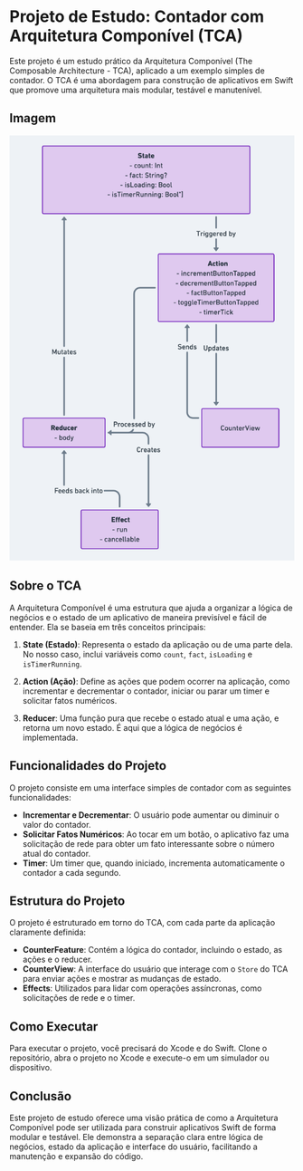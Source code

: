 # Projeto de Estudo: Contador com Arquitetura Componível (TCA)

Este projeto é um estudo prático da Arquitetura Componível (The Composable Architecture - TCA), aplicado a um exemplo simples de contador. O TCA é uma abordagem para construção de aplicativos em Swift que promove uma arquitetura mais modular, testável e manutenível.

## Imagem 
![](https://github.com/naiadelali/CounterTCA/blob/master/diagram.png?raw=true)

## Sobre o TCA

A Arquitetura Componível é uma estrutura que ajuda a organizar a lógica de negócios e o estado de um aplicativo de maneira previsível e fácil de entender. Ela se baseia em três conceitos principais:

1. **State (Estado)**: Representa o estado da aplicação ou de uma parte dela. No nosso caso, inclui variáveis como `count`, `fact`, `isLoading` e `isTimerRunning`.

2. **Action (Ação)**: Define as ações que podem ocorrer na aplicação, como incrementar e decrementar o contador, iniciar ou parar um timer e solicitar fatos numéricos.

3. **Reducer**: Uma função pura que recebe o estado atual e uma ação, e retorna um novo estado. É aqui que a lógica de negócios é implementada.

## Funcionalidades do Projeto

O projeto consiste em uma interface simples de contador com as seguintes funcionalidades:

- **Incrementar e Decrementar**: O usuário pode aumentar ou diminuir o valor do contador.
- **Solicitar Fatos Numéricos**: Ao tocar em um botão, o aplicativo faz uma solicitação de rede para obter um fato interessante sobre o número atual do contador.
- **Timer**: Um timer que, quando iniciado, incrementa automaticamente o contador a cada segundo.

## Estrutura do Projeto

O projeto é estruturado em torno do TCA, com cada parte da aplicação claramente definida:

- **CounterFeature**: Contém a lógica do contador, incluindo o estado, as ações e o reducer.
- **CounterView**: A interface do usuário que interage com o `Store` do TCA para enviar ações e mostrar as mudanças de estado.
- **Effects**: Utilizados para lidar com operações assíncronas, como solicitações de rede e o timer.

## Como Executar

Para executar o projeto, você precisará do Xcode e do Swift. Clone o repositório, abra o projeto no Xcode e execute-o em um simulador ou dispositivo.

## Conclusão

Este projeto de estudo oferece uma visão prática de como a Arquitetura Componível pode ser utilizada para construir aplicativos Swift de forma modular e testável. Ele demonstra a separação clara entre lógica de negócios, estado da aplicação e interface do usuário, facilitando a manutenção e expansão do código.